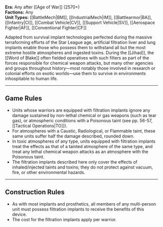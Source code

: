 **Era:** Any after [[Age of War]] (2570+)  
**Factions:** Any  
**Unit Types:** [[BattleMech|BM]], [[IndustrialMech|IM]], [[Battlearmor|BA]], [[Infantry|CI]], [[Combat Vehicle|CV]], [[Support Vehicle|SV]], [[Aerospace Fighter|AF]], [[Conventional Fighter|CF]]  

Adapted from survival implant technologies perfected during the massive terraforming efforts of the Star League age, artificial filtration liver and lung implants enable those who possess them to withstand all but the most extreme hostile atmospheres and ingested toxins. During the [[Jihad]], the [[Word of Blake]] often fielded operatives with such filters as part of the forces responsible for chemical weapon attacks, but many other agencies and groups throughout history—most notably those involved in research or colonial efforts on exotic worlds—use them to survive in environments inhospitable to human life.  

---

## Game Rules  

- Units whose warriors are equipped with filtration implants ignore any damage sustained by non-lethal chemical or gas weapons (such as tear gas), or atmospheric conditions with a Poisonous taint (see pp. 56-57, [[Tactical Operations|TO]]).  
- For atmospheres with a Caustic, Radiological, or Flammable taint, these same units suffer half the damage described, rounded down.  
- In toxic atmospheres of any type, units equipped with filtration implants treat the effects as that of a tainted atmosphere of the same type, and treat any lethal chemical weapon attacks as an atmosphere with the Poisonous taint.  
- The filtration implants described here only cover the effects of inhaled/injected taints and toxins; they do not protect against vacuum, fire, or other environmental hazards.  

---

## Construction Rules  

- As with most implants and prosthetics, all members of any multi-person unit must possess filtration implants to receive the benefits of this device.  
- The cost for the filtration implants apply per warrior.  
